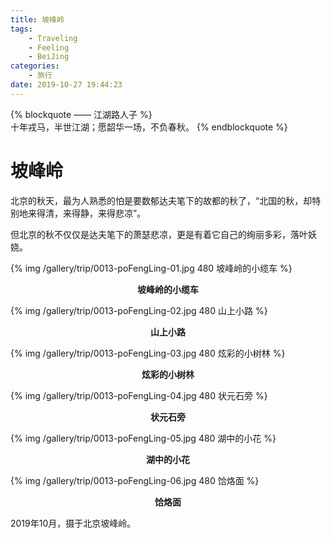 ```yaml
---
title: 坡峰岭
tags:
    - Traveling
    - Feeling
    - BeiJing 
categories:
	- 旅行 
date: 2019-10-27 19:44:23
---
```


{% blockquote —— 江湖路人子 %}  
十年戎马，半世江湖；愿韶华一场，不负春秋。
{% endblockquote %} 

<!-- more -->

# 坡峰岭

北京的秋天，最为人熟悉的怕是要数郁达夫笔下的故都的秋了，“北国的秋，却特别地来得清，来得静，来得悲凉”。

但北京的秋不仅仅是达夫笔下的萧瑟悲凉，更是有着它自己的绚丽多彩，落叶妖娆。

{% img /gallery/trip/0013-poFengLing-01.jpg 480 坡峰岭的小缆车 %}
<p align="center"><b>坡峰岭的小缆车</b></p>

{% img /gallery/trip/0013-poFengLing-02.jpg 480 山上小路 %}
<p align="center"><b>山上小路</b></p>

{% img /gallery/trip/0013-poFengLing-03.jpg 480 炫彩的小树林 %}
<p align="center"><b>炫彩的小树林</b></p>

{% img /gallery/trip/0013-poFengLing-04.jpg 480 状元石旁 %}
<p align="center"><b>状元石旁</b></p>

{% img /gallery/trip/0013-poFengLing-05.jpg 480 湖中的小花 %}
<p align="center"><b>湖中的小花</b></p>

{% img /gallery/trip/0013-poFengLing-06.jpg 480 饸烙面 %}
<p align="center"><b>饸烙面</b></p>

2019年10月，摄于北京坡峰岭。